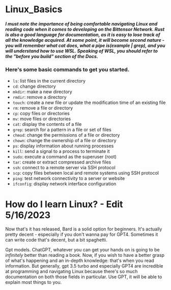 # Linux_Basics
##### __I must note the importance of being comfortable navigating Linux and reading code when it comes to developing on the Bittensor Network. Rust is also a good language for documentation, as it is easy to lose track of all the knowledge acquired. At some point, it will become second nature - you will remember what cat does, what a pipe is(example | grep), and you will understand how to use WSL. Speaking of WSL, you should refer to the "before you build" section of the Docs.__ 

### Here's some basic commands to get you started. 

- `ls`: list files in the current directory
- `cd`: change directory
- `mkdir`: make a new directory
- `rmdir`: remove a directory
- `touch`: create a new file or update the modification time of an existing file
- `rm`: remove a file or directory
- `cp`: copy files or directories
- `mv`: move files or directories
- `cat`: display the contents of a file
- `grep`: search for a pattern in a file or set of files
- `chmod`: change the permissions of a file or directory
- `chown`: change the ownership of a file or directory
- `ps`: display information about running processes
- `kill`: send a signal to a process to terminate it
- `sudo`: execute a command as the superuser (root)
- `tar`: create or extract compressed archive files
- `ssh`: connect to a remote server via SSH protocol
- `scp`: copy files between local and remote systems using SSH protocol
- `ping`: test network connectivity to a server or website
- `ifconfig`: display network interface configuration


# How do I learn Linux? - Edit 5/16/2023 

Now that's it has released, Bard is a solid option for beginners. It's actually pretty decent - especially if you don't wanna pay for GPT4. Sometimes it can write code that's decent, but a bit spaghetti. 

Gpt models. ChatGPT, whatever you can get your hands on is going to be *infinitely* better than reading a book. Now, if you wish to have a better grasp of what's happening and an in-depth knowledge: that's when you read information. But generally, gpt 3.5 turbo and especially GPT4 are incredible at programming and navigating Linux because there's so much documentation on both those fields in particular. Use GPT, it will be able to explain most things to you. 